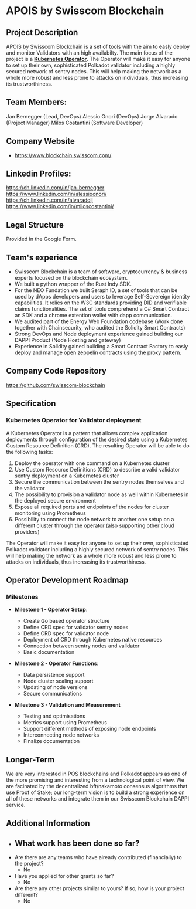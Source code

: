 # APOIS by Swisscom Blockchain

## Project Description

APOIS by Swisscom Blockchain is a set of tools with the aim to easly deploy and monitor Validators with an high availabilty.
The main focus of the project is a [**Kubernetes Operator**](https://kubernetes.io/docs/concepts/extend-kubernetes/operator/). The Operator will make it easy for anyone to set up their own, sophisticated Polkadot validator including a highly secured network of sentry nodes.
This will help making the network as a whole more robust and less prone to attacks on individuals, thus increasing its trustworthiness.

## Team Members:

Jan Bernegger (Lead, DevOps)
Alessio Onori (DevOps)
Jorge Alvarado (Project Manager)
Milos Costantini (Software Developer)

## Company Website

- https://www.blockchain.swisscom.com/

## Linkedin Profiles:

https://ch.linkedin.com/in/jan-bernegger
https://www.linkedin.com/in/alessioonori/
https://ch.linkedin.com/in/alvaradojl
https://www.linkedin.com/in/miloscostantini/

## Legal Structure

Provided in the Google Form.

## Team's experience

- Swisscom Blockchain is a team of software, cryptocurrency & business experts focused on the blockchain ecosystem.
- We built a python wrapper of the Rust Indy SDK.
- For the NEO Fundation we built Seraph ID, a set of tools that can be used by dApps developers and users to leverage Self-Sovereign identity capabilities. It relies on the W3C standards providing DID and verifiable claims functionalities. The set of tools comprehend a C# Smart Contract an SDK and a chrome extention wallet with dapp communication.
- We audited part of the Energy Web Foundation codebase (Work done together with Chainsecurity, who audited the Solidity Smart Contracts)
- Strong DevOps and Node deployment experience gained building our DAPPI Product (Node Hosting and gateway)
- Experience in Solidity gained building a Smart Contract Factory to easly deploy and manage open zeppelin contracts using
  the proxy pattern.

## Company Code Repository

https://github.com/swisscom-blockchain

## Specification

### Kubernetes Operator for Validator deployment

A Kubernetes Operator is a pattern that allows complex application deployments through configuration of the desired state using a Kubernetes Custom Resource Definition (CRD).
The resulting Operator will be able to do the following tasks:

1. Deploy the operator with one command on a Kubernetes cluster
2. Use Custom Resource Definitions (CRD) to describe a valid validator sentry deployment on a Kubernetes cluster
3. Secure the communication between the sentry nodes themselves and the validator
4. The possibility to provision a validator node as well within Kubernetes in the deployed secure environment
5. Expose all required ports and endpoints of the nodes for cluster monitoring using Prometheus
6. Possibility to connect the node network to another one setup on a different cluster through the operator (also supporting other cloud providers)

The Operator will make it easy for anyone to set up their own, sophisticated Polkadot validator including a highly secured network of sentry nodes.
This will help making the network as a whole more robust and less prone to attacks on individuals, thus increasing its trustworthiness.

## Operator Development Roadmap

### Milestones

* **Milestone 1 - Operator Setup**:
  * Create Go based operator structure
  * Define CRD spec for validator sentry nodes
  * Define CRD spec for validator node
  * Deployment of CRD through Kubernetes native resources
  * Connection between sentry nodes and validator
  * Basic documentation

* **Milestone 2 - Operator Functions**:
  * Data persistence support
  * Node cluster scaling support
  * Updating of node versions
  * Secure communications

* **Milestone 3 - Validation and Measurement**
  * Testing and optimisations
  * Metrics support using Prometheus
  * Support different methods of exposing node endpoints
  * Interconnecting node networks
  * Finalize documentation

## Longer-Term

We are very interested in POS blockchains and Polkadot appears as one of the more promising and interesting from a technological point of view. We are facinated by the
decentralized bft/nakamoto consensus algorithms that use Proof of Stake; our long-term vision is to build a strong experience on all of these networks and integrate them in our Swisscom Blockchain DAPPI service.

## Additional Information

- ## What work has been done so far?
- Are there are any teams who have already contributed (financially) to the project?
  - No
- Have you applied for other grants so far?
  - No
- Are there any other projects similar to yours? If so, how is your project different?
  - No
  
